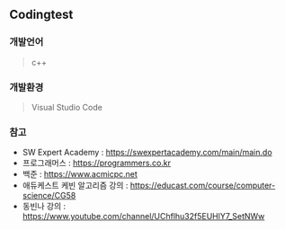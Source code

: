 ## Codingtest

### 개발언어
>  c++

### 개발환경
> Visual Studio Code 

### 참고
- SW Expert Academy :  https://swexpertacademy.com/main/main.do
- 프로그래머스 : https://programmers.co.kr
- 백준 : https://www.acmicpc.net
- 애듀케스트 케빈 알고리즘 강의 : https://educast.com/course/computer-science/CG58
- 동빈나 강의 : https://www.youtube.com/channel/UChflhu32f5EUHlY7_SetNWw
